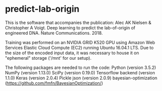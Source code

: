 # predict-lab-origin

This is the software that accompanies the publication:
Alec AK Nielsen & Christopher A Voigt. Deep learning to predict the lab-of-origin of engineered DNA. Nature Communications. 2018.

Training was performed on an NVIDIA GRID K520 GPU using Amazon Web Services Elastic Cloud Compute (EC2) running Ubuntu 16.04.1 LTS. Due to the size of the encoded input data, it was necessary to house it on "ephemeral" storage ('/mnt' for our setup). 

The following packages are needed to run the code:
Python (version 3.5.2)
NumPy (version 1.13.0)
SciPy (version 0.19.0)
Tensorflow backend (version 1.1.0) 
Keras (version 2.0.4)
Pickle
json (version 2.0.9)
bayesian-optimization (https://github.com/fmfn/BayesianOptimization/)